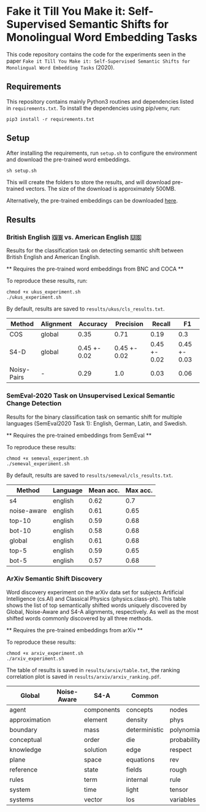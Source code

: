 # Fake it Till You Make it: Self-Supervised Semantic Shifts for Monolingual Word Embedding Tasks

This code repository contains the code for the experiments seen in the paper  `Fake it Till You Make it: Self-Supervised Semantic Shifts for Monolingual Word Embedding Tasks` (2020).

## Requirements

This repository contains mainly Python3 routines and dependencies listed in `requirements.txt`. To install the dependencies using pip/venv, run:

```
pip3 install -r requirements.txt
```

## Setup

After installing the requirements, run `setup.sh` to configure the environment and download the pre-trained word embeddings.
```
sh setup.sh
```
This will create the folders to store the results, and will download pre-trained vectors. The size of the download is approximately 500MB.

Alternatively, the pre-trained embeddings can be downloaded [here](https://zenodo.org/record/3890109/files/wordvectors.zip?download=1).


## Results


### British English :gb: vs. American English :us:

Results for the classification task on detecting semantic shift between British English and American English.

** Requires the pre-trained word embeddings from BNC and COCA **

To reproduce these results, run:

```
chmod +x ukus_experiment.sh
./ukus_experiment.sh
```

By default, results are saved to `results/ukus/cls_results.txt`.

|Method|Alignment|Accuracy|Precision|Recall|F1|
|------|---------|--------|---------|------|--|
|COS|global|0.35|0.71|0.19|0.3|
|S4-D|global|0.45 +- 0.02|0.45 +- 0.02|0.45 +- 0.02|0.45 +- 0.03||
|Noisy-Pairs|-|0.29|1.0|0.03|0.06|



### SemEval-2020 Task on Unsupervised Lexical Semantic Change Detection

Results for the binary classification task on semantic shift for multiple languages (SemEval2020 Task 1): English, German, Latin, and Swedish.

** Requires the pre-trained embeddings from SemEval **

To reproduce these results:

```
chmod +x semeval_experiment.sh
./semeval_experiment.sh
```

By default, results are saved to `results/semeval/cls_results.txt`.

|Method|Language|Mean acc.|Max acc.|
|------|--------|---------|--------|
| s4|english|0.62|0.7|
| noise-aware|english|0.61|0.65|
| top-10|english|0.59|0.68|
| bot-10|english|0.58|0.68|
| global|english|0.61|0.68|
| top-5|english|0.59|0.65|
| bot-5|english|0.57|0.68|



### ArXiv Semantic Shift Discovery

Word discovery experiment on the arXiv data set for subjects Artificial Intelligence (cs.AI) and Classical Physics (physics.class-ph). This table shows the list of top semantically shifted words uniquely discovered by Global, Noise-Aware and S4-A alignments, respectively. As well as the most shifted words commonly discovered by all three methods.

** Requires the pre-trained embeddings from arXiv **

To reproduce these results:

```
chmod +x arxiv_experiment.sh
./arxiv_experiment.sh
```

The table of results is saved in `results/arxiv/table.txt`, the ranking correlation plot is saved in `results/arxiv/arxiv_ranking.pdf`.

|Global|Noise-Aware|S4-A|Common| |
|------|-----------|----|------|-|
|agent||components|concepts|nodes|
|approximation||element|density|phys|
|boundary||mass|deterministic|polynomial|
|conceptual||order|die|probability|
|knowledge||solution|edge|respect|
|plane||space|equations|rev|
|reference||state|fields|rough|
|rules||term|internal|rule|
|system||time|light|tensor|
|systems||vector|los|variables|
